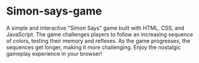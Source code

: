 # Simon-says-game
A simple and interactive "Simon Says" game built with HTML, CSS, and JavaScript. The game challenges players to follow an increasing sequence of colors, testing their memory and reflexes. As the game progresses, the sequences get longer, making it more challenging. Enjoy the nostalgic gameplay experience in your browser!
